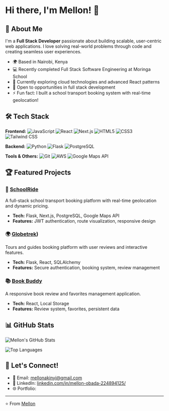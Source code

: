 # Hi there, I'm Mellon! 👋

## 🚀 About Me
I'm a **Full Stack Developer** passionate about building scalable, user-centric web applications. I love solving real-world problems through code and creating seamless user experiences.

- 🌍 Based in Nairobi, Kenya
- 💻 Recently completed Full Stack Software Engineering at Moringa School
- 🌱 Currently exploring cloud technologies and advanced React patterns
- 🎯 Open to opportunities in full stack development
- ⚡ Fun fact: I built a school transport booking system with real-time geolocation!

## 🛠️ Tech Stack

**Frontend:**
![JavaScript](https://img.shields.io/badge/-JavaScript-F7DF1E?style=flat-square&logo=javascript&logoColor=black)
![React](https://img.shields.io/badge/-React-61DAFB?style=flat-square&logo=react&logoColor=black)
![Next.js](https://img.shields.io/badge/-Next.js-000000?style=flat-square&logo=next.js&logoColor=white)
![HTML5](https://img.shields.io/badge/-HTML5-E34F26?style=flat-square&logo=html5&logoColor=white)
![CSS3](https://img.shields.io/badge/-CSS3-1572B6?style=flat-square&logo=css3&logoColor=white)
![Tailwind CSS](https://img.shields.io/badge/-Tailwind_CSS-38B2AC?style=flat-square&logo=tailwind-css&logoColor=white)

**Backend:**
![Python](https://img.shields.io/badge/-Python-3776AB?style=flat-square&logo=python&logoColor=white)
![Flask](https://img.shields.io/badge/-Flask-000000?style=flat-square&logo=flask&logoColor=white)
![PostgreSQL](https://img.shields.io/badge/-PostgreSQL-336791?style=flat-square&logo=postgresql&logoColor=white)

**Tools & Others:**
![Git](https://img.shields.io/badge/-Git-F05032?style=flat-square&logo=git&logoColor=white)
![AWS](https://img.shields.io/badge/-AWS-232F3E?style=flat-square&logo=amazon-aws&logoColor=white)
![Google Maps API](https://img.shields.io/badge/-Google_Maps_API-4285F4?style=flat-square&logo=google-maps&logoColor=white)

## 🏆 Featured Projects

### 🚌 [SchoolRide]()
A full-stack school transport booking platform with real-time geolocation and dynamic pricing.
- **Tech:** Flask, Next.js, PostgreSQL, Google Maps API
- **Features:** JWT authentication, route visualization, responsive design

### 🌍 [Globetrek](https://github.com/Melloniah/Globetrek))
Tours and guides booking platform with user reviews and interactive features.
- **Tech:** Flask, React, SQLAlchemy
- **Features:** Secure authentication, booking system, review management

### 📚 [Book Buddy](https://github.com/Melloniah/Book-Buddy)
A responsive book review and favorites management application.
- **Tech:** React, Local Storage
- **Features:** Review system, favorites, persistent data

## 📊 GitHub Stats

![Mellon's GitHub Stats](https://github-readme-stats.vercel.app/api?username=melloniah&show_icons=true&theme=radical)

![Top Languages](https://github-readme-stats.vercel.app/api/top-langs/?username=melloniah&layout=compact&theme=radical)

## 🤝 Let's Connect!

- 📧 Email: mellonakinyi@gmail.com
- 💼 LinkedIn: [linkedin.com/in/mellon-obada-224894125/](https://linkedin.com/in/mellon-obada-224894125/)
- 🌐 Portfolio: 
---

⭐️ From [Mellon](https://github.com/melloniah)
